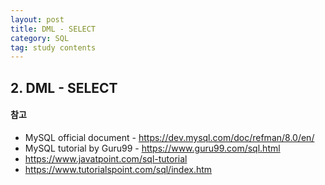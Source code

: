 ```yaml
---
layout: post
title: DML - SELECT
category: SQL
tag: study contents
---
```


## 2. DML - SELECT

<!-- 여기서 시작하면 됨 -->
<!-- https://www.javatpoint.com/sql-tutorial -->
<!-- https://www.tutorialspoint.com/sql/sql-overview.htm -->


#### 참고
- MySQL official document - https://dev.mysql.com/doc/refman/8.0/en/
- MySQL tutorial by Guru99 - https://www.guru99.com/sql.html
- https://www.javatpoint.com/sql-tutorial
- https://www.tutorialspoint.com/sql/index.htm